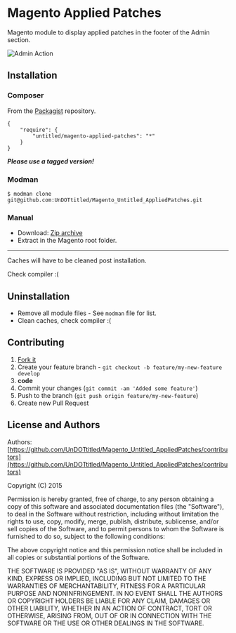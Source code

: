 # Magento Applied Patches

Magento module to display applied patches in the footer of the Admin section.

![Admin Action](https://raw.github.com/UnDOTtitled/Magento_Untitled_AppliedPatches/master/patches.png)

## Installation

### Composer

From the [Packagist](https://packagist.org/) repository.

```
{
    "require": {
        "untitled/magento-applied-patches": "*"
    }
}
```

***Please use a tagged version!***

### Modman
```
$ modman clone git@github.com:UnDOTtitled/Magento_Untitled_AppliedPatches.git
```

### Manual

* Download: [Zip archive](https://github.com/UnDOTtitled/Magento_Untitled_AppliedPatches/archive/master.zip)
* Extract in the Magento root folder.

----

Caches will have to be cleaned post installation.

Check compiler :(

## Uninstallation

* Remove all module files - See `modman` file for list.
* Clean caches, check compiler :(


## Contributing

1. [Fork it](https://github.com/UnDOTtitled/Magento_Untitled_AppliedPatches/fork_select)
2. Create your feature branch - `git checkout -b feature/my-new-feature develop`
3. **code**
4. Commit your changes (`git commit -am 'Added some feature'`)
5. Push to the branch (`git push origin feature/my-new-feature`)
6. Create new Pull Request

## License and Authors

Authors: [https://github.com/UnDOTtitled/Magento_Untitled_AppliedPatches/contributors](https://github.com/UnDOTtitled/Magento_Untitled_AppliedPatches/contributors)

Copyright (C) 2015

Permission is hereby granted, free of charge, to any person obtaining a copy of this software and associated documentation files (the "Software"), to deal in the Software without restriction, including without limitation the rights to use, copy, modify, merge, publish, distribute, sublicense, and/or sell copies of the Software, and to permit persons to whom the Software is furnished to do so, subject to the following conditions:

The above copyright notice and this permission notice shall be included in all copies or substantial portions of the Software.

THE SOFTWARE IS PROVIDED "AS IS", WITHOUT WARRANTY OF ANY KIND, EXPRESS OR IMPLIED, INCLUDING BUT NOT LIMITED TO THE WARRANTIES OF MERCHANTABILITY, FITNESS FOR A PARTICULAR PURPOSE AND NONINFRINGEMENT. IN NO EVENT SHALL THE AUTHORS OR COPYRIGHT HOLDERS BE LIABLE FOR ANY CLAIM, DAMAGES OR OTHER LIABILITY, WHETHER IN AN ACTION OF CONTRACT, TORT OR OTHERWISE, ARISING FROM, OUT OF OR IN CONNECTION WITH THE SOFTWARE OR THE USE OR OTHER DEALINGS IN THE SOFTWARE.
